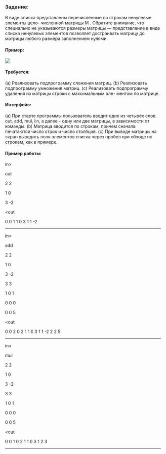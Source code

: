 ### Задание:
В виде списка представлены перечисленные по строкам ненулевые элементы цело-
численной матрицы M . Обратите внимание, что специально не указываются размеры
матрицы — представление в виде списка ненулевых элементов позволяет достраивать
матрицу до матрицы любого размера заполнением нулями.
#### Пример:
<img src="https://github.com/KattyOG/University/blob/master/C%20Programming/Linked%20lists/gdAiq9Jip2Q.jpg">

#### Требуется:
(a) Реализовать подпрограмму сложения матриц.
(b) Реализовать подпрограмму умножения матриц.
(c) Реализовать подпрограмму удаления из матрицы строки с максимальным эле-
ментом по матрице.

#### Интерфейс:
(a) При старте программы пользователь вводит одно из четырёх слов: out, add, mul,
lin, а далее - одну или две матрицы, в зависимости от команды.
(b) Матрица вводится по строкам, причём сначала печатаются число строк и число
столбцов.
(c) При выводе матрицы на экран выводить поля элементов списка через пробел
при обходе по строкам, как в примере.

#### Пример работы:

in>

out

2 2

1 0

3 -2

<out

0 0 1 1 0 3 1 1 -2

----

in>

add

2 2

1 0

3 -2

3 3

1 0 1

0 0 0

0 0 5

<out

0 0 2 0 2 1 1 0 3 1 1 -2 2 2 5

----

in>

mul

2 2

1 0

3 -2

3 3

1 0 1

0 0 0

0 0 5

<out

0 0 1 0 2 1 1 0 3 1 2 3

----
